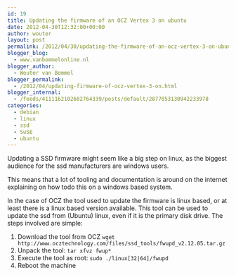 ```yaml
---
id: 19
title: Updating the firmware of an OCZ Vertex 3 on ubuntu
date: 2012-04-30T12:32:00+00:00
author: wouter
layout: post
permalink: /2012/04/30/updating-the-firmware-of-an-ocz-vertex-3-on-ubuntu/
blogger_blog:
  - www.vanbommelonline.nl
blogger_author:
  - Wouter van Bommel
blogger_permalink:
  - /2012/04/updating-firmware-of-ocz-vertex-3-on.html
blogger_internal:
  - /feeds/4111162102602764339/posts/default/2877053130942233978
categories:
  - debian
  - linux
  - ssd
  - SuSE
  - ubuntu
---
```

Updating a SSD firmware might seem like a big step on linux, as the biggest audience for the ssd manufacturers are windows users.

This means that a lot of tooling and documentation is around on the internet explaining on how todo this on a windows based system.

In the case of OCZ the tool used to update the firmware is linux based, or at least there is a linux based version available. This tool can be used to update the ssd from (Ubuntu) linux, even if it is the primary disk drive. The steps involved are simple:

  1. Download the tool from OCZ `wget http://www.ocztechnology.com/files/ssd_tools/fwupd_v2.12.05.tar.gz`
  2. Unpack the tool: `tar xfvz fwup*`
  3. Execute the tool as root: `sudo ./linux[32|64]/fwupd`
  4. Reboot the machine

